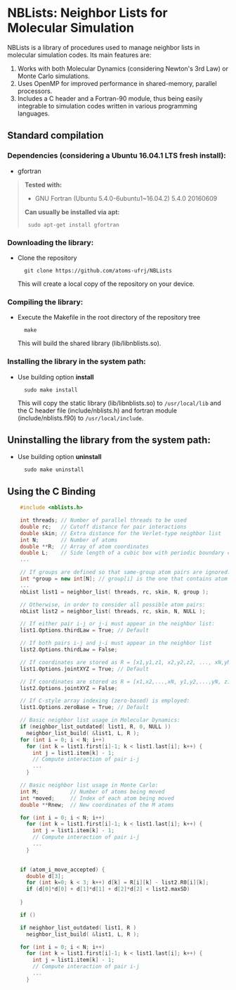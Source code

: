 NBLists: Neighbor Lists for Molecular Simulation
================================================

NBLists is a library of procedures used to manage neighbor lists in molecular simulation codes. Its
main features are:

1. Works with both Molecular Dynamics (considering Newton's 3rd Law) or Monte Carlo simulations.
2. Uses OpenMP for improved performance in shared-memory, parallel processors.
3. Includes a C header and a Fortran-90 module, thus being easily integrable to simulation codes
written in various programming languages.

Standard compilation
--------------------

### Dependencies (considering a Ubuntu 16.04.1 LTS fresh install):

* gfortran

> **Tested with:**
> - GNU Fortran (Ubuntu 5.4.0-6ubuntu1~16.04.2) 5.4.0 20160609
>
> **Can usually be installed via apt:**
>
>      sudo apt-get install gfortran

### Downloading the library:

* Clone the repository

        git clone https://github.com/atoms-ufrj/NBLists

  This will create a local copy of the repository on your device.

### Compiling the library:

* Execute the Makefile in the root directory of the repository tree

        make

  This will build the shared library (lib/libnblists.so).

### Installing the library in the system path:

* Use building option **install**

        sudo make install

  This will copy the static library (lib/libnblists.so) to `/usr/local/lib` and the C header file
(include/nblists.h) and fortran module (include/nblists.f90) to `/usr/local/include`.

## Uninstalling the library from the system path:

* Use building option **uninstall**

        sudo make uninstall


Using the C Binding
-------------------

```c++
    #include <nblists.h>

    int threads; // Number of parallel threads to be used
    double rc;   // Cutoff distance for pair interactions
    double skin; // Extra distance for the Verlet-type neighbor list
    int N;       // Number of atoms
    double **R;  // Array of atom coordinates
    double L;    // Side length of a cubic box with periodic boundary condition
    ...

    // If groups are defined so that same-group atom pairs are ignored:
    int *group = new int[N]; // group[i] is the one that contains atom i
    ...
    nbList list1 = neighbor_list( threads, rc, skin, N, group );

    // Otherwise, in order to consider all possible atom pairs:
    nbList list2 = neighbor_list( threads, rc, skin, N, NULL );

    // If either pair i-j or j-i must appear in the neighbor list:
    list1.Options.thirdLaw = True; // Default

    // If both pairs i-j and j-i must appear in the neighbor list
    list2.Options.thirdLaw = False;

    // If coordinates are stored as R = [x1,y1,z1, x2,y2,z2, ..., xN,yN,zN]:
    list1.Options.jointXYZ = True; // Default

    // If coordinates are stored as R = [x1,x2,...,xN, y1,y2,...,yN, z1,z2,...,zN]:
    list2.Options.jointXYZ = False;

    // If C-style array indexing (zero-based) is employed:
    list1.Options.zeroBase = True; // Default

    // Basic neighbor list usage in Molecular Dynamics:
    if (neighbor_list_outdated( list1, R, 0, NULL ))
      neighbor_list_build( &list1, L, R );
    for (int i = 0; i < N; i++)
      for (int k = list1.first[i]-1; k < list1.last[i]; k++) {
        int j = list1.item[k] - 1;
        // Compute interaction of pair i-j
        ...
      }

    // Basic neighbor list usage in Monte Carlo:
    int M;          // Number of atoms being moved
    int *moved;     // Index of each atom being moved
    double **Rnew;  // New coordinates of the M atoms

    for (int i = 0; i < N; i++)
      for (int k = list1.first[i]-1; k < list1.last[i]; k++) {
        int j = list1.item[k] - 1;
        // Compute interaction of pair i-j
        ...
      }
    

    if (atom_i_move_accepted) {
      double d[3];
      for (int k=0; k < 3; k++) d[k] = R[i][k] - list2.R0[i][k];
      if (d[0]*d[0] + d[1]*d[1] + d[2]*d[2] < list2.maxSD)
        
    }

    if ()

    if neighbor_list_outdated( list1, R )
      neighbor_list_build( &list1, L, R );

    for (int i = 0; i < N; i++)
      for (int k = list1.first[i]-1; k < list1.last[i]; k++) {
        int j = list1.item[k] - 1;
        // Compute interaction of pair i-j
        ...
      }
```
